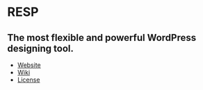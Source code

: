 # RESP
## The most flexible and powerful WordPress designing tool.

* [Website](https://rmanaf.com/resp)
* [Wiki](https://github.com/WP-RESP/resp/wiki)
* [License](https://github.com/WP-RESP/resp/blob/master/LICENSE)